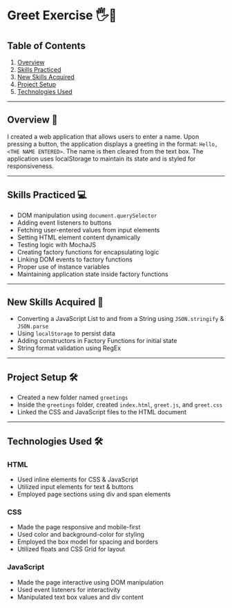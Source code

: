 # Greet Exercise 🖐️📝

## Table of Contents

1. [Overview](#overview)
2. [Skills Practiced](#skills-practiced)
3. [New Skills Acquired](#new-skills-acquired)
4. [Project Setup](#project-setup)
5. [Technologies Used](#technologies-used)

---

## Overview 📝

I created a web application that allows users to enter a name. Upon pressing a button, the application displays a greeting in the format: `Hello, <THE NAME ENTERED>`. The name is then cleared from the text box. The application uses localStorage to maintain its state and is styled for responsiveness.

---

## Skills Practiced 💻

- DOM manipulation using `document.querySelector`
- Adding event listeners to buttons
- Fetching user-entered values from input elements
- Setting HTML element content dynamically
- Testing logic with MochaJS
- Creating factory functions for encapsulating logic
- Linking DOM events to factory functions
- Proper use of instance variables
- Maintaining application state inside factory functions

---

## New Skills Acquired 🌟

- Converting a JavaScript List to and from a String using `JSON.stringify` & `JSON.parse`
- Using `localStorage` to persist data
- Adding constructors in Factory Functions for initial state
- String format validation using RegEx

---

## Project Setup 🛠️

- Created a new folder named `greetings`
- Inside the `greetings` folder, created `index.html`, `greet.js`, and `greet.css`
- Linked the CSS and JavaScript files to the HTML document

---

## Technologies Used 🛠️

### HTML
- Used inline elements for CSS & JavaScript
- Utilized input elements for text & buttons
- Employed page sections using div and span elements

### CSS
- Made the page responsive and mobile-first
- Used color and background-color for styling
- Employed the box model for spacing and borders
- Utilized floats and CSS Grid for layout

### JavaScript
- Made the page interactive using DOM manipulation
- Used event listeners for interactivity
- Manipulated text box values and div content

